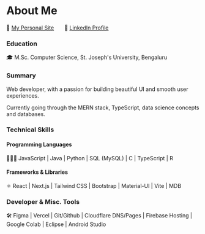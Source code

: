 # About Me

🌺 [My Personal Site](https://adelicia-js.com/) &nbsp; &nbsp; &nbsp;
💼 [LinkedIn Profile](https://www.linkedin.com/in/adelicia) &nbsp; &nbsp; &nbsp;

### Education

🎓 M.Sc. Computer Science, St. Joseph's University, Bengaluru

### Summary

Web developer, with a passion for building beautiful UI and smooth user experiences. 

Currently going through the MERN stack, TypeScript, data science concepts and databases.  

### Technical Skills

#### Programming Languages

👩🏽‍💻 JavaScript | Java | Python | SQL (MySQL) | C | TypeScript | R

#### Frameworks & Libraries

⚛️ React | Next.js | Tailwind CSS | Bootstrap | Material-UI | Vite | MDB

### Developer & Misc. Tools

🛠️ Figma | Vercel | Git/Github | Cloudflare DNS/Pages | Firebase Hosting | Google Colab | Eclipse | Android Studio
